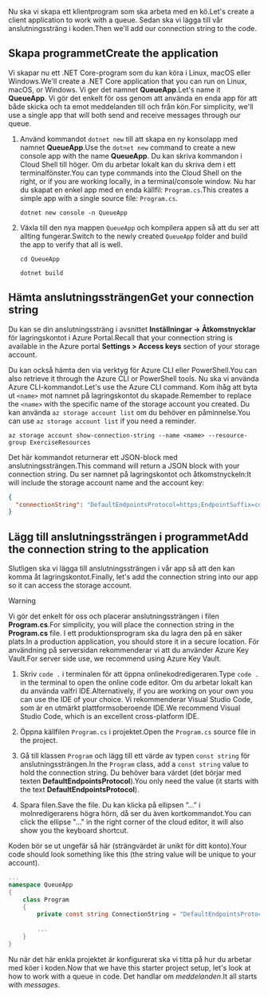 <span data-ttu-id="5d773-101">Nu ska vi skapa ett klientprogram som ska arbeta med en kö.</span><span class="sxs-lookup"><span data-stu-id="5d773-101">Let's create a client application to work with a queue.</span></span> <span data-ttu-id="5d773-102">Sedan ska vi lägga till vår anslutningssträng i koden.</span><span class="sxs-lookup"><span data-stu-id="5d773-102">Then we'll add our connection string to the code.</span></span>

## <a name="create-the-application"></a><span data-ttu-id="5d773-103">Skapa programmet</span><span class="sxs-lookup"><span data-stu-id="5d773-103">Create the application</span></span>

<span data-ttu-id="5d773-104">Vi skapar nu ett .NET Core-program som du kan köra i Linux, macOS eller Windows.</span><span class="sxs-lookup"><span data-stu-id="5d773-104">We'll create a .NET Core application that you can run on Linux, macOS, or Windows.</span></span> <span data-ttu-id="5d773-105">Vi ger det namnet **QueueApp**.</span><span class="sxs-lookup"><span data-stu-id="5d773-105">Let's name it **QueueApp**.</span></span> <span data-ttu-id="5d773-106">Vi gör det enkelt för oss genom att använda en enda app för att både skicka och ta emot meddelanden till och från kön.</span><span class="sxs-lookup"><span data-stu-id="5d773-106">For simplicity, we'll use a single app that will both send and receive messages through our queue.</span></span>

1. <span data-ttu-id="5d773-107">Använd kommandot `dotnet new` till att skapa en ny konsolapp med namnet **QueueApp**.</span><span class="sxs-lookup"><span data-stu-id="5d773-107">Use the `dotnet new` command to create a new console app with the name **QueueApp**.</span></span> <span data-ttu-id="5d773-108">Du kan skriva kommandon i Cloud Shell till höger. Om du arbetar lokalt kan du skriva dem i ett terminalfönster.</span><span class="sxs-lookup"><span data-stu-id="5d773-108">You can type commands into the Cloud Shell on the right, or if you are working locally, in a terminal/console window.</span></span> <span data-ttu-id="5d773-109">Nu har du skapat en enkel app med en enda källfil: `Program.cs`.</span><span class="sxs-lookup"><span data-stu-id="5d773-109">This creates a simple app with a single source file: `Program.cs`.</span></span>

    ```azurecli
    dotnet new console -n QueueApp
    ```

1. <span data-ttu-id="5d773-110">Växla till den nya mappen `QueueApp` och kompilera appen så att du ser att allting fungerar.</span><span class="sxs-lookup"><span data-stu-id="5d773-110">Switch to the newly created `QueueApp` folder and build the app to verify that all is well.</span></span>

    ```azurecli
    cd QueueApp
    ```

    ```azurecli
    dotnet build
    ```

## <a name="get-your-connection-string"></a><span data-ttu-id="5d773-111">Hämta anslutningssträngen</span><span class="sxs-lookup"><span data-stu-id="5d773-111">Get your connection string</span></span>

<span data-ttu-id="5d773-112">Du kan se din anslutningssträng i avsnittet **Inställningar -> Åtkomstnycklar** för lagringskontot i Azure Portal.</span><span class="sxs-lookup"><span data-stu-id="5d773-112">Recall that your connection string is available in the Azure portal **Settings > Access keys** section of your storage account.</span></span>

<span data-ttu-id="5d773-113">Du kan också hämta den via verktyg för Azure CLI eller PowerShell.</span><span class="sxs-lookup"><span data-stu-id="5d773-113">You can also retrieve it through the Azure CLI or PowerShell tools.</span></span> <span data-ttu-id="5d773-114">Nu ska vi använda Azure CLI-kommandot.</span><span class="sxs-lookup"><span data-stu-id="5d773-114">Let's use the Azure CLI command.</span></span> <span data-ttu-id="5d773-115">Kom ihåg att byta ut `<name>` mot namnet på lagringskontot du skapade.</span><span class="sxs-lookup"><span data-stu-id="5d773-115">Remember to replace the `<name>` with the specific name of the storage account you created.</span></span> <span data-ttu-id="5d773-116">Du kan använda `az storage account list` om du behöver en påminnelse.</span><span class="sxs-lookup"><span data-stu-id="5d773-116">You can use `az storage account list` if you need a reminder.</span></span>

```azurecli
az storage account show-connection-string --name <name> --resource-group ExerciseResources
```

<span data-ttu-id="5d773-117">Det här kommandot returnerar ett JSON-block med anslutningssträngen.</span><span class="sxs-lookup"><span data-stu-id="5d773-117">This command will return a JSON block with your connection string.</span></span> <span data-ttu-id="5d773-118">Du ser namnet på lagringskontot och åtkomstnyckeln:</span><span class="sxs-lookup"><span data-stu-id="5d773-118">It will include the storage account name and the account key:</span></span>

```json
{
  "connectionString": "DefaultEndpointsProtocol=https;EndpointSuffix=core.windows.net;AccountName=<name>;AccountKey=vyw6aKz2PtSAgQ4ljJQgJFgxbCETdXt39ZyYQ5fLqoBJj/gT+43TbrhoVco7Rqj/AAJVlvFORRfnYqGHiX9QcQ=="
}
```

## <a name="add-the-connection-string-to-the-application"></a><span data-ttu-id="5d773-119">Lägg till anslutningssträngen i programmet</span><span class="sxs-lookup"><span data-stu-id="5d773-119">Add the connection string to the application</span></span>

<span data-ttu-id="5d773-120">Slutligen ska vi lägga till anslutningssträngen i vår app så att den kan komma åt lagringskontot.</span><span class="sxs-lookup"><span data-stu-id="5d773-120">Finally, let's add the connection string into our app so it can access the storage account.</span></span>

> [!WARNING]
> <span data-ttu-id="5d773-121">Vi gör det enkelt för oss och placerar anslutningssträngen i filen **Program.cs**.</span><span class="sxs-lookup"><span data-stu-id="5d773-121">For simplicity, you will place the connection string in the **Program.cs** file.</span></span> <span data-ttu-id="5d773-122">I ett produktionsprogram ska du lagra den på en säker plats.</span><span class="sxs-lookup"><span data-stu-id="5d773-122">In a production application, you should store it in a secure location.</span></span> <span data-ttu-id="5d773-123">För användning på serversidan rekommenderar vi att du använder Azure Key Vault.</span><span class="sxs-lookup"><span data-stu-id="5d773-123">For server side use, we recommend using Azure Key Vault.</span></span>

1. <span data-ttu-id="5d773-124">Skriv `code .` i terminalen för att öppna onlinekodredigeraren.</span><span class="sxs-lookup"><span data-stu-id="5d773-124">Type `code .` in the terminal to open the online code editor.</span></span> <span data-ttu-id="5d773-125">Om du arbetar lokalt kan du använda valfri IDE.</span><span class="sxs-lookup"><span data-stu-id="5d773-125">Alternatively, if you are working on your own you can use the IDE of your choice.</span></span> <span data-ttu-id="5d773-126">Vi rekommenderar Visual Studio Code, som är en utmärkt plattformsoberoende IDE.</span><span class="sxs-lookup"><span data-stu-id="5d773-126">We recommend Visual Studio Code, which is an excellent cross-platform IDE.</span></span>

1. <span data-ttu-id="5d773-127">Öppna källfilen `Program.cs` i projektet.</span><span class="sxs-lookup"><span data-stu-id="5d773-127">Open the `Program.cs` source file in the project.</span></span>

1. <span data-ttu-id="5d773-128">Gå till klassen `Program` och lägg till ett värde av typen `const string` för anslutningssträngen.</span><span class="sxs-lookup"><span data-stu-id="5d773-128">In the `Program` class, add a `const string` value to hold the connection string.</span></span> <span data-ttu-id="5d773-129">Du behöver bara värdet (det börjar med texten **DefaultEndpointsProtocol**).</span><span class="sxs-lookup"><span data-stu-id="5d773-129">You only need the value (it starts with the text **DefaultEndpointsProtocol**).</span></span>

1. <span data-ttu-id="5d773-130">Spara filen.</span><span class="sxs-lookup"><span data-stu-id="5d773-130">Save the file.</span></span> <span data-ttu-id="5d773-131">Du kan klicka på ellipsen ”...” i molnredigerarens högra hörn, då ser du även kortkommandot.</span><span class="sxs-lookup"><span data-stu-id="5d773-131">You can click the ellipse "..." in the right corner of the cloud editor, it will also show you the keyboard shortcut.</span></span>

<span data-ttu-id="5d773-132">Koden bör se ut ungefär så här (strängvärdet är unikt för ditt konto).</span><span class="sxs-lookup"><span data-stu-id="5d773-132">Your code should look something like this (the string value will be unique to your account).</span></span>

```csharp
...
namespace QueueApp
{
    class Program
    {
        private const string ConnectionString = "DefaultEndpointsProtocol=https; ...";
        
        ...
    }
}
```

<span data-ttu-id="5d773-133">Nu när det här enkla projektet är konfigurerat ska vi titta på hur du arbetar med köer i koden.</span><span class="sxs-lookup"><span data-stu-id="5d773-133">Now that we have this starter project setup, let's look at how to work with a queue in code.</span></span> <span data-ttu-id="5d773-134">Det handlar om _meddelanden_.</span><span class="sxs-lookup"><span data-stu-id="5d773-134">It all starts with _messages_.</span></span>